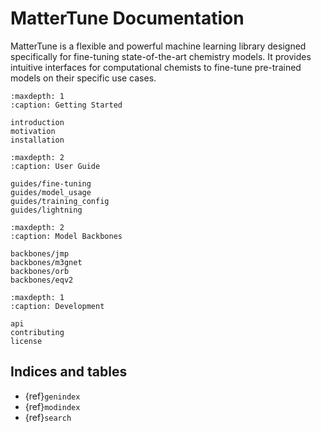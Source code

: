 # MatterTune Documentation

MatterTune is a flexible and powerful machine learning library designed specifically for fine-tuning state-of-the-art chemistry models. It provides intuitive interfaces for computational chemists to fine-tune pre-trained models on their specific use cases.

```{toctree}
:maxdepth: 1
:caption: Getting Started

introduction
motivation
installation
```

```{toctree}
:maxdepth: 2
:caption: User Guide

guides/fine-tuning
guides/model_usage
guides/training_config
guides/lightning
```

```{toctree}
:maxdepth: 2
:caption: Model Backbones

backbones/jmp
backbones/m3gnet
backbones/orb
backbones/eqv2
```

```{toctree}
:maxdepth: 1
:caption: Development

api
contributing
license
```

## Indices and tables

* {ref}`genindex`
* {ref}`modindex`
* {ref}`search`

